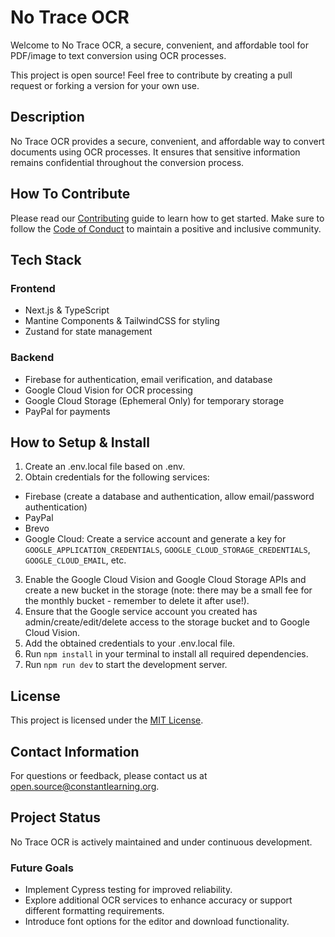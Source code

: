 # No Trace OCR

Welcome to No Trace OCR, a secure, convenient, and affordable tool for PDF/image to text conversion using OCR processes.

This project is open source! Feel free to contribute by creating a pull request or forking a version for your own use.

## Description

No Trace OCR provides a secure, convenient, and affordable way to convert documents using OCR processes. It ensures that sensitive information remains confidential throughout the conversion process.

## How To Contribute

Please read our [Contributing](/CONTRIBUTING.md) guide to learn how to get started. Make sure to follow the [Code of Conduct](/CODE_OF_CONDUCT.md) to maintain a positive and inclusive community.

## Tech Stack

### Frontend

- Next.js & TypeScript
- Mantine Components & TailwindCSS for styling
- Zustand for state management

### Backend

- Firebase for authentication, email verification, and database
- Google Cloud Vision for OCR processing
- Google Cloud Storage (Ephemeral Only) for temporary storage
- PayPal for payments

## How to Setup & Install

1. Create an .env.local file based on .env.
2. Obtain credentials for the following services:

- Firebase (create a database and authentication, allow email/password authentication)
- PayPal
- Brevo
- Google Cloud: Create a service account and generate a key for `GOOGLE_APPLICATION_CREDENTIALS`, `GOOGLE_CLOUD_STORAGE_CREDENTIALS`, `GOOGLE_CLOUD_EMAIL`, etc.

3. Enable the Google Cloud Vision and Google Cloud Storage APIs and create a new bucket in the storage (note: there may be a small fee for the monthly bucket - remember to delete it after use!).
4. Ensure that the Google service account you created has admin/create/edit/delete access to the storage bucket and to Google Cloud Vision.
5. Add the obtained credentials to your .env.local file.
6. Run `npm install` in your terminal to install all required dependencies.
7. Run `npm run dev` to start the development server.

## License

This project is licensed under the [MIT License](/LICENSE).

## Contact Information

For questions or feedback, please contact us at <open.source@constantlearning.org>.

## Project Status

No Trace OCR is actively maintained and under continuous development.

### Future Goals

- Implement Cypress testing for improved reliability.
- Explore additional OCR services to enhance accuracy or support different formatting requirements.
- Introduce font options for the editor and download functionality.
